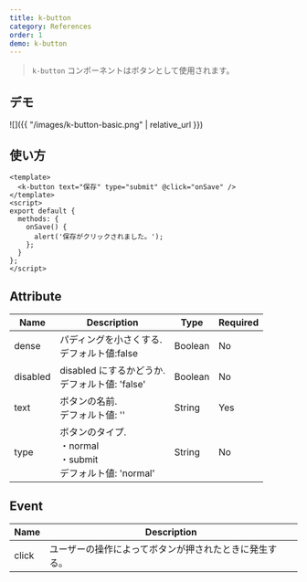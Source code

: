 ```yaml
---
title: k-button
category: References
order: 1
demo: k-button
---
```


> `k-button` コンポーネントはボタンとして使用されます。

## デモ

![]({{ "/images/k-button-basic.png" | relative_url }})

## 使い方

```vue
<template>
  <k-button text="保存" type="submit" @click="onSave" />
</template>
<script>
export default {
  methods: {
    onSave() {
      alert('保存がクリックされました。');
    };
  }
};
</script>
```

## Attribute

| Name     | Description                                                        | Type    | Required |
| -------- | ------------------------------------------------------------------ | ------- | -------- |
| dense    | パディングを小さくする.<br>デフォルト値:false                      | Boolean | No       |
| disabled | disabled にするかどうか.<br>デフォルト値: 'false'                  | Boolean | No       |
| text     | ボタンの名前.<br>デフォルト値: ''                                  | String  | Yes      |
| type     | ボタンのタイプ.<br>・normal<br>・submit <br>デフォルト値: 'normal' | String  | No       |

## Event

| Name  | Description                                            |
| ----- | ------------------------------------------------------ |
| click | ユーザーの操作によってボタンが押されたときに発生する。 |
